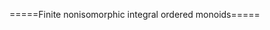 =====Finite nonisomorphic integral ordered monoids=====
<html>
<div id="insert"></div>
<script src="http://math.chapman.edu/~jipsen/structures/ua.js"></script>
<script>init("IOMon",6,{associative:true,ordered:true,integral:true})</script>
</html>